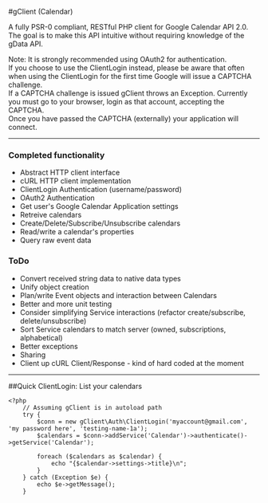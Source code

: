 #gClient (Calendar)

A fully PSR-0 compliant, RESTful PHP client for Google Calendar API 2.0.  
The goal is to make this API intuitive without requiring knowledge of the gData API.  

Note: It is strongly recommended using OAuth2 for authentication.  
If you choose to use the ClientLogin instead, please be aware that often when using the ClientLogin for the first time Google will issue a CAPTCHA challenge.  
If a CAPTCHA challenge is issued gClient throws an Exception.  Currently you must go to your browser, login as that account, accepting the CAPTCHA.  
Once you have passed the CAPTCHA (externally) your application will connect.

---

### Completed functionality
* Abstract HTTP client interface
* cURL HTTP client implementation
* ClientLogin Authentication (username/password)
* OAuth2 Authentication
* Get user's Google Calendar Application settings
* Retreive calendars
* Create/Delete/Subscribe/Unsubscribe calendars
* Read/write a calendar's properties
* Query raw event data

### ToDo
* Convert received string data to native data types
* Unify object creation
* Plan/write Event objects and interaction between Calendars
* Better and more unit testing
* Consider simplifying Service interactions (refactor create/subscribe, delete/unsubscribe)
* Sort Service calendars to match server (owned, subscriptions, alphabetical)
* Better exceptions
* Sharing
* Client up cURL Client/Response - kind of hard coded at the moment

---

##Quick ClientLogin: List your calendars

    <?php
        // Assuming gClient is in autoload path
        try {
            $conn = new gClient\Auth\ClientLogin('myaccount@gmail.com', 'my password here', 'testing-name-1a');
            $calendars = $conn->addService('Calendar')->authenticate()->getService('Calendar');

            foreach ($calendars as $calendar) {
                echo "{$calendar->settings->title}\n";
            }
        } catch (Exception $e) {
            echo $e->getMessage();
        }